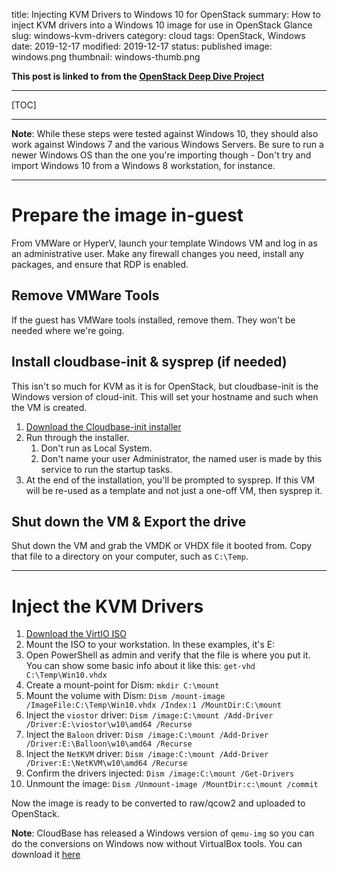 title: Injecting KVM Drivers to Windows 10 for OpenStack
summary: How to inject KVM drivers into a Windows 10 image for use in OpenStack Glance
slug: windows-kvm-drivers
category: cloud
tags: OpenStack, Windows
date: 2019-12-17
modified: 2019-12-17
status: published
image: windows.png
thumbnail: windows-thumb.png


**This post is linked to from the [OpenStack Deep Dive Project](/openstack.html)**

---

[TOC]

---


**Note**: While these steps were tested against Windows 10, they should also
work against Windows 7 and the various Windows Servers. Be sure to run a newer
Windows OS than the one you're importing though - Don't try and import Windows
10 from a Windows 8 workstation, for instance.


---


# Prepare the image in-guest

From VMWare or HyperV, launch your template Windows VM and log in as an
administrative user. Make any firewall changes you need, install any packages,
and ensure that RDP is enabled.


## Remove VMWare Tools

If the guest has VMWare tools installed, remove them. They won't be needed
where we're going.


## Install cloudbase-init & sysprep (if needed)

This isn't so much for KVM as it is for OpenStack, but cloudbase-init is the
Windows version of cloud-init. This will set your hostname and such when the VM
is created.

1. [Download the Cloudbase-init installer](https://cloudbase.it/cloudbase-init/)
1. Run through the installer.
    1. Don't run as Local System.
    1. Don't name your user Administrator, the named user is made by this
       service to run the startup tasks.
1. At the end of the installation, you'll be prompted to sysprep. If this VM
   will be re-used as a template and not just a one-off VM, then sysprep it.


## Shut down the VM & Export the drive

Shut down the VM and grab the VMDK or VHDX file it booted from. Copy that file
to a directory on your computer, such as `C:\Temp`.


---


# Inject the KVM Drivers

1. [Download the VirtIO ISO](https://fedorapeople.org/groups/virt/virtio-win/direct-downloads/latest-virtio/virtio-win.iso)
1. Mount the ISO to your workstation. In these examples, it's E:
1. Open PowerShell as admin and verify that the file is where you put it. You
   can show some basic info about it like this: `get-vhd C:\Temp\Win10.vhdx`
1. Create a mount-point for Dism: `mkdir C:\mount`
1. Mount the volume with Dism:
   `Dism /mount-image /ImageFile:C:\Temp\Win10.vhdx /Index:1 /MountDir:C:\mount`
1. Inject the `viostor` driver:
   `Dism /image:C:\mount /Add-Driver /Driver:E:\viostor\w10\amd64 /Recurse`
1. Inject the `Baloon` driver:
   `Dism /image:C:\mount /Add-Driver /Driver:E:\Balloon\w10\amd64 /Recurse`
1. Inject the `NetKVM` driver:
   `Dism /image:C:\mount /Add-Driver /Driver:E:\NetKVM\w10\amd64 /Recurse`
1. Confirm the drivers injected: `Dism /image:C:\mount /Get-Drivers`
1. Unmount the image: `Dism /Unmount-image /MountDir:c:\mount /commit`


Now the image is ready to be converted to raw/qcow2 and uploaded to OpenStack.

**Note**: CloudBase has released a Windows version of `qemu-img` so you can do
the conversions on Windows now without VirtualBox tools. You can download it
[here](https://cloudbase.it/qemu-img-windows/)
